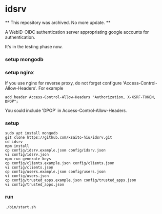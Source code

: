# idsrv

** This repository was archived. No more update. **

A WebID-OIDC authentication server appropriating
google accounts for authentication.

It's in the testing phase now.

### setup mongodb

### setup nginx

If you use nginx for reverse proxy, do not forget
configure 'Access-Control-Allow-Headers'. For example

    add_header Access-Control-Allow-Headers "Authorization, X-XSRF-TOKEN, DPOP";

You sould include 'DPOP' in Access-Control-Allow-Headers.

### setup

    sudo apt install mongodb
    git clone https://github.com/ksaito-hiu/idsrv.git
    cd idsrv
    npm install
    cp config/idsrv.example.json config/idsrv.json
    vi config/idsrv.json
    npm run generate-keys
    cp config/clients.example.json config/clients.json
    vi config/clients.json
    cp config/users.example.json config/users.json
    vi config/users.json
    cp config/trusted_apps.example.json config/trusted_apps.json
    vi config/trusted_apps.json

### run

    ./bin/start.sh



